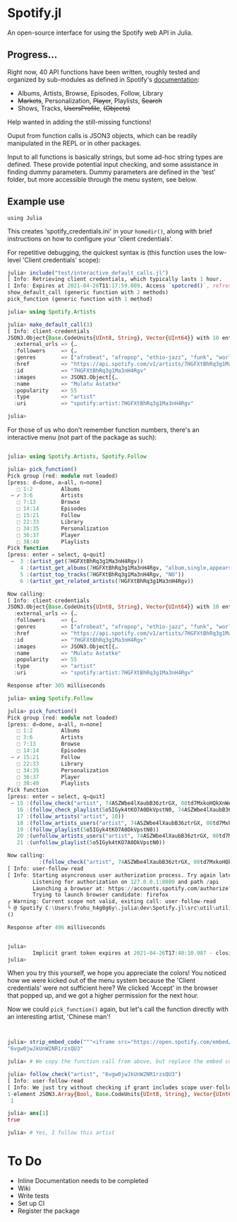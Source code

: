 # Spotify.jl
An open-source interface for using the Spotify web API in Julia. 

## Progress...
Right now, 40 API functions have been written, roughly tested and organized by sub-modules as defined in Spotify's [documentation](https://developer.spotify.com/documentation/general/):

* Albums, Artists, Browse, Episodes, Follow, Library
* ~~Markets~~, Personalization, ~~Player~~, Playlists, ~~Search~~
* Shows, Tracks, ~~UsersProfile~~, ~~(Objects)~~

Help wanted in adding the still-missing functions!

Ouput from function calls is JSON3 objects, which can be readily manipulated in the REPL or in other packages.

Input to all functions is basically strings, but some ad-hoc string types are defined. These provide potential input checking, and some assistance in finding dummy parameters. Dummy parameters are defined in the 'test' folder, but more accessible through the menu system, see below.

## Example use

    using Julia

This creates 'spotify_credentials.ini' in your `homedir()`, along with brief instructions on how to configure your 'client credentials'.

For repetitive debugging, the quickest syntax is (this function uses the low-level 'Client credentials' scope):

```julia
julia> include("test/interactive_default_calls.jl")
[ Info: Retrieving client credentials, which typically lasts 1 hour.
[ Info: Expires at 2021-04-26T11:17:59.009. Access `spotcred()`, refresh with `refresh_spotify_credentials()`.
show_default_call (generic function with 2 methods)
pick_function (generic function with 1 method)

julia> using Spotify.Artists

julia> make_default_call(3)
[ Info: client-credentials
JSON3.Object{Base.CodeUnits{UInt8, String}, Vector{UInt64}} with 10 entries:
  :external_urls => {…
  :followers     => {…
  :genres        => ["afrobeat", "afropop", "ethio-jazz", "funk", "world"]
  :href          => "https://api.spotify.com/v1/artists/7HGFXtBhRq3g1Ma3nH4Rgv"
  :id            => "7HGFXtBhRq3g1Ma3nH4Rgv"
  :images        => JSON3.Object[{…
  :name          => "Mulatu Astatke"
  :popularity    => 55
  :type          => "artist"
  :uri           => "spotify:artist:7HGFXtBhRq3g1Ma3nH4Rgv"

julia> 

```

For those of us who don't remember function numbers, there's an interactive menu (not part of the package as such):

```julia

julia> using Spotify.Artists, Spotify.Follow

julia> pick_function()
Pick group (red: module not loaded)
[press: d=done, a=all, n=none]
   ⬚ 1:2         Albums
 → ✓ 3:6         Artists
   ⬚ 7:13        Browse
   ⬚ 14:14       Episodes
   ⬚ 15:21       Follow
   ⬚ 22:33       Library
   ⬚ 34:35       Personalization
   ⬚ 36:37       Player
   ⬚ 38:40       Playlists
Pick function
[press: enter = select, q=quit]
 →  3 :(artist_get(7HGFXtBhRq3g1Ma3nH4Rgv))
    4 :(artist_get_albums(7HGFXtBhRq3g1Ma3nH4Rgv, "album,single,appears_on,compilation", "NO", 10, 0))
    5 :(artist_top_tracks(7HGFXtBhRq3g1Ma3nH4Rgv, "NO"))
    6 :(artist_get_related_artists(7HGFXtBhRq3g1Ma3nH4Rgv))

Now calling:
[ Info: client-credentials
JSON3.Object{Base.CodeUnits{UInt8, String}, Vector{UInt64}} with 10 entries:
  :external_urls => {…
  :followers     => {…
  :genres        => ["afrobeat", "afropop", "ethio-jazz", "funk", "world"]
  :href          => "https://api.spotify.com/v1/artists/7HGFXtBhRq3g1Ma3nH4Rgv"
  :id            => "7HGFXtBhRq3g1Ma3nH4Rgv"
  :images        => JSON3.Object[{…
  :name          => "Mulatu Astatke"
  :popularity    => 55
  :type          => "artist"
  :uri           => "spotify:artist:7HGFXtBhRq3g1Ma3nH4Rgv"

Response after 305 milliseconds

julia> using Spotify.Follow

julia> pick_function()
Pick group (red: module not loaded)
[press: d=done, a=all, n=none]
   ⬚ 1:2         Albums
   ⬚ 3:6         Artists
   ⬚ 7:13        Browse
   ⬚ 14:14       Episodes
 → ✓ 15:21       Follow
   ⬚ 22:33       Library
   ⬚ 34:35       Personalization
   ⬚ 36:37       Player
   ⬚ 38:40       Playlists
Pick function
[press: enter = select, q=quit]
 → 15 :(follow_check("artist", 74ASZWbe4lXaubB36ztrGX, 08td7MxkoHQkXnWAYD8d6Q))
   16 :(follow_check_playlist(5o5IGyk4tKO7A0DkVpstN0, 74ASZWbe4lXaubB36ztrGX, 08td7MxkoHQkXnWAYD8d6Q))
   17 :(follow_artists("artist", 10))
   18 :(follow_artists_users("artist", 74ASZWbe4lXaubB36ztrGX, 08td7MxkoHQkXnWAYD8d6Q))
   19 :(follow_playlist(5o5IGyk4tKO7A0DkVpstN0))
   20 :(unfollow_artists_users("artist", 74ASZWbe4lXaubB36ztrGX, 08td7MxkoHQkXnWAYD8d6Q))
   21 :(unfollow_playlist(5o5IGyk4tKO7A0DkVpstN0))

Now calling:
          :(follow_check("artist", 74ASZWbe4lXaubB36ztrGX, 08td7MxkoHQkXnWAYD8d6Q))
[ Info: user-follow-read
[ Info: Starting asyncronous user authorization process. Try again later!
        Listening for authorization on 127.0.0.1:8080 and path /api
        Launching a browser at: https://accounts.spotify.com/authorize?client_id=d972bafe04d34e98ab22f5d2bd7751b8&redirect_uri=http:%2F%2F127.0.0.1:8080%2Fapi&scope=user-read-private%20user-read-email%20user-follow-read&show_dialog=true&response_type=token&state=987
        Trying to launch browser candidate: firefox
┌ Warning: Current scope not valid, exiting call: user-follow-read
└ @ Spotify C:\Users\frohu_h4g8g6y\.julia\dev\Spotify.jl\src\util\utilities.jl:20
()

Response after 496 milliseconds


julia>
        Implicit grant token expires at 2021-04-26T17:40:10.987 - closing server
julia>

```
When you try this yourself, we hope you appreciate the colors! You noticed how we were kicked out of the menu system because the 'Client credentials' were not sufficient here? We clicked 'Accept' in the browser that popped up, and we got a higher permission for the next hour. 

Now we could `pick_function()` again, but let's call the function directly with an interesting artist, 'Chinese man'!

```julia


julia> strip_embed_code("""<iframe src="https://open.spotify.com/embed/artist/6vgw0jwJkUnW2NR1rzsQU3" width="300" height="380" frameborder="0" allowtransparency="true" allow="encrypted-media"></iframe>""")
"6vgw0jwJkUnW2NR1rzsQU3"

julia> # We copy the function call from above, but replace the embed code with what we just found:

julia> follow_check("artist", "6vgw0jwJkUnW2NR1rzsQU3")
[ Info: user-follow-read
[ Info: We just try without checking if grant includes scope user-follow-read.
1-element JSON3.Array{Bool, Base.CodeUnits{UInt8, String}, Vector{UInt64}}:
 1

julia> ans[1]
true

julia> # Yes, I follow this artist
```



# To Do
* Inline Documentation needs to be completed
* Wiki
* Write tests
* Set up CI
* Register the package  